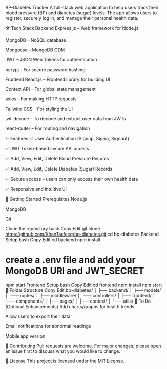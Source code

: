 BP-Diabetes Tracker
A full-stack web application to help users track their blood pressure (BP) and diabetes (sugar) levels. The app allows users to register, securely log in, and manage their personal health data.

🛠 Tech Stack
Backend
Express.js – Web framework for Node.js

MongoDB – NoSQL database

Mongoose – MongoDB ODM

JWT – JSON Web Tokens for authentication

bcrypt – For secure password hashing

Frontend
React.js – Frontend library for building UI

Context API – For global state management

axios – For making HTTP requests

Tailwind CSS – For styling the UI

jwt-decode – To decode and extract user data from JWTs

react-router – For routing and navigation

✨ Features
✅ User Authentication (Signup, Signin, Signout)

✅ JWT Token-based secure API access

✅ Add, View, Edit, Delete Blood Pressure Records

✅ Add, View, Edit, Delete Diabetes (Sugar) Records

✅ Secure access – users can only access their own health data

✅ Responsive and intuitive UI

🚀 Getting Started
Prerequisites
Node.js

MongoDB

Git

Clone the repository
bash
Copy
Edit
git clone https://github.com/KhanTaufeeq/bp-diabetes.git
cd bp-diabetes
Backend Setup
bash
Copy
Edit
cd backend
npm install
# create a .env file and add your MongoDB URI and JWT_SECRET
npm start
Frontend Setup
bash
Copy
Edit
cd frontend
npm install
npm start
📁 Folder Structure
Copy
Edit
bp-diabetes/
│
├── backend/
│   ├── models/
│   ├── routes/
│   ├── middleware/
│   └── controllers/
│
├── frontend/
│   ├── components/
│   ├── pages/
│   ├── context/
│   └── utils/
📌 To Do (Optional Enhancements)
Add charts/graphs for health trends

Allow users to export their data

Email notifications for abnormal readings

Mobile app version

🙌 Contributing
Pull requests are welcome. For major changes, please open an issue first to discuss what you would like to change.

📄 License
This project is licensed under the MIT License.
